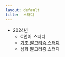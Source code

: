 ```yaml
---
layout: default
title:  스터디
---
```


- 2024년
  - C언어 스터디
  - [기초 알고리즘 스터디](/post/study_beginner)
  - 심화 알고리즘 스터디